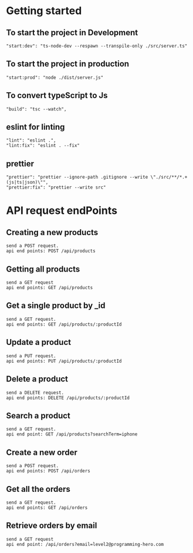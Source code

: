 # Getting started

## To start the project in Development

    "start:dev": "ts-node-dev --respawn --transpile-only ./src/server.ts"

## To start the project in production

    "start:prod": "node ./dist/server.js"

## To convert typeScript to Js

    "build": "tsc --watch",

## eslint for linting

    "lint": "eslint .",
    "lint:fix": "eslint . --fix"

## prettier

    "prettier": "prettier --ignore-path .gitignore --write \"./src/**/*.+(js|ts|json)\"",
    "prettier:fix": "prettier --write src"

# API request endPoints

## Creating a new products

    send a POST request.
    api end points: POST /api/products

## Getting all products

    send a GET request
    api end points: GET /api/products

## Get a single product by \_id

    send a GET request.
    api end points: GET /api/products/:productId

## Update a product

    send a PUT request.
    api end points: PUT /api/products/:productId

## Delete a product

    send a DELETE request.
    api end points: DELETE /api/products/:productId

## Search a product

    send a GET request.
    api end point: GET /api/products?searchTerm=iphone

## Create a new order

    send a POST request.
    api end points: POST /api/orders

## Get all the orders

    send a GET request.
    api end points: GET /api/orders

## Retrieve orders by email

    send a GET request
    api end point: /api/orders?email=level2@programming-hero.com
